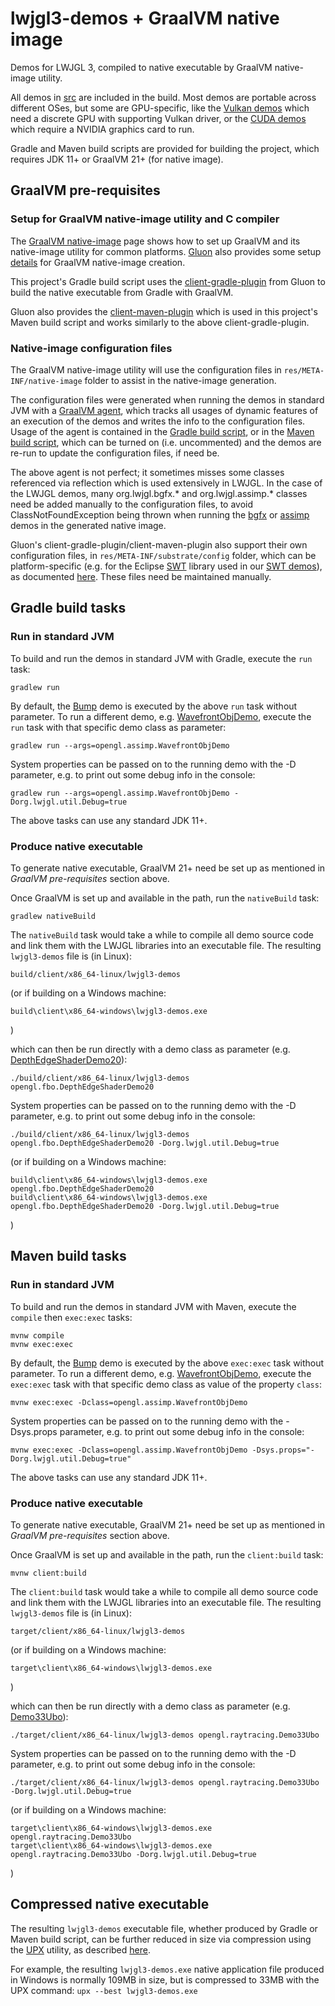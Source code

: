 # lwjgl3-demos + GraalVM native image

Demos for LWJGL 3, compiled to native executable by GraalVM native-image utility.

All demos in [src](src/org/lwjgl/demo) are included in the build. Most demos are portable
across different OSes, but some are GPU-specific, like the [Vulkan demos](src/org/lwjgl/demo/vulkan)
which need a discrete GPU with supporting Vulkan driver, or the [CUDA demos](src/org/lwjgl/demo/cuda)
which require a NVIDIA graphics card to run.

Gradle and Maven build scripts are provided for building the project,
which requires JDK 11+ or GraalVM 21+ (for native image).

## GraalVM pre-requisites

### Setup for GraalVM native-image utility and C compiler

The [GraalVM native-image](https://www.graalvm.org/reference-manual/native-image) page
shows how to set up GraalVM and its native-image utility for common platforms.
[Gluon](https://gluonhq.com/) also provides some setup
[details](https://docs.gluonhq.com/#_platforms) for GraalVM native-image creation.

This project's Gradle build script uses the
[client-gradle-plugin](https://github.com/gluonhq/client-gradle-plugin)
from Gluon to build the native executable from Gradle with GraalVM.

Gluon also provides the [client-maven-plugin](https://github.com/gluonhq/client-maven-plugin)
which is used in this project's Maven build script and works similarly to the above
client-gradle-plugin.

### Native-image configuration files

The GraalVM native-image utility will use the configuration files in
`res/META-INF/native-image` folder to assist in the native-image generation.

The configuration files were generated when running the demos in standard JVM with a
[GraalVM agent](https://www.graalvm.org/reference-manual/native-image/BuildConfiguration/#assisted-configuration-of-native-image-builds),
which tracks all usages of dynamic features of an execution of the demos
and writes the info to the configuration files.
Usage of the agent is contained in the [Gradle build script](build.gradle#L129),
or in the [Maven build script](pom.xml#L163), which can be turned on (i.e. uncommented)
and the demos are re-run to update the configuration files, if need be.

The above agent is not perfect; it sometimes misses some classes referenced via reflection
which is used extensively in LWJGL. In the case of the LWJGL demos, many org.lwjgl.bgfx.\*
and org.lwjgl.assimp.\* classes need be added manually to the configuration files,
to avoid ClassNotFoundException being thrown when running the [bgfx](src/org/lwjgl/demo/bgfx)
or [assimp](src/org/lwjgl/demo/opengl/assimp) demos in the generated native image.

Gluon's client-gradle-plugin/client-maven-plugin also support their own configuration files,
in `res/META-INF/substrate/config` folder, which can be platform-specific
(e.g. for the Eclipse [SWT](https://www.eclipse.org/swt/) library used in our
[SWT demos](src/org/lwjgl/demo/opengl/swt)), as documented
[here](https://docs.gluonhq.com/#_substrate_config_files).
These files need be maintained manually.

## Gradle build tasks

### Run in standard JVM

To build and run the demos in standard JVM with Gradle, execute the `run` task:

	gradlew run

By default, the [Bump](src/org/lwjgl/demo/bgfx/Bump.java) demo is executed
by the above `run` task without parameter. To run a different demo, e.g.
[WavefrontObjDemo](src/org/lwjgl/demo/opengl/assimp/WavefrontObjDemo.java), execute the `run` task
with that specific demo class as parameter:

	gradlew run --args=opengl.assimp.WavefrontObjDemo

System properties can be passed on to the running demo with the -D parameter,
e.g. to print out some debug info in the console:

	gradlew run --args=opengl.assimp.WavefrontObjDemo -Dorg.lwjgl.util.Debug=true

The above tasks can use any standard JDK 11+.

### Produce native executable

To generate native executable, GraalVM 21+ need be set up as mentioned in
*GraalVM pre-requisites* section above.

Once GraalVM is set up and available in the path, run the `nativeBuild` task:

	gradlew nativeBuild

The `nativeBuild` task would take a while to compile all demo source code and
link them with the LWJGL libraries into an executable file.
The resulting `lwjgl3-demos` file is (in Linux):

	build/client/x86_64-linux/lwjgl3-demos

(or if building on a Windows machine:

	build\client\x86_64-windows\lwjgl3-demos.exe

)

which can then be run directly with a demo class as parameter
(e.g. [DepthEdgeShaderDemo20](src/org/lwjgl/demo/opengl/fbo/DepthEdgeShaderDemo20.java)):

	./build/client/x86_64-linux/lwjgl3-demos opengl.fbo.DepthEdgeShaderDemo20

System properties can be passed on to the running demo with the -D parameter,
e.g. to print out some debug info in the console:

	./build/client/x86_64-linux/lwjgl3-demos opengl.fbo.DepthEdgeShaderDemo20 -Dorg.lwjgl.util.Debug=true

(or if building on a Windows machine:

	build\client\x86_64-windows\lwjgl3-demos.exe opengl.fbo.DepthEdgeShaderDemo20
	build\client\x86_64-windows\lwjgl3-demos.exe opengl.fbo.DepthEdgeShaderDemo20 -Dorg.lwjgl.util.Debug=true

)

## Maven build tasks

### Run in standard JVM

To build and run the demos in standard JVM with Maven, execute the
`compile` then `exec:exec` tasks:

	mvnw compile
	mvnw exec:exec

By default, the [Bump](src/org/lwjgl/demo/bgfx/Bump.java) demo is executed
by the above `exec:exec` task without parameter. To run a different demo, e.g.
[WavefrontObjDemo](src/org/lwjgl/demo/opengl/assimp/WavefrontObjDemo.java), execute the `exec:exec` task
with that specific demo class as value of the property `class`:

	mvnw exec:exec -Dclass=opengl.assimp.WavefrontObjDemo

System properties can be passed on to the running demo with the -Dsys.props parameter,
e.g. to print out some debug info in the console:

	mvnw exec:exec -Dclass=opengl.assimp.WavefrontObjDemo -Dsys.props="-Dorg.lwjgl.util.Debug=true"

The above tasks can use any standard JDK 11+.

### Produce native executable

To generate native executable, GraalVM 21+ need be set up as mentioned in
*GraalVM pre-requisites* section above.

Once GraalVM is set up and available in the path, run the `client:build` task:

	mvnw client:build

The `client:build` task would take a while to compile all demo source code and
link them with the LWJGL libraries into an executable file.
The resulting `lwjgl3-demos` file is (in Linux):

	target/client/x86_64-linux/lwjgl3-demos

(or if building on a Windows machine:

	target\client\x86_64-windows\lwjgl3-demos.exe

)

which can then be run directly with a demo class as parameter
(e.g. [Demo33Ubo](src/org/lwjgl/demo/opengl/raytracing/Demo33Ubo.java)):

	./target/client/x86_64-linux/lwjgl3-demos opengl.raytracing.Demo33Ubo

System properties can be passed on to the running demo with the -D parameter,
e.g. to print out some debug info in the console:

	./target/client/x86_64-linux/lwjgl3-demos opengl.raytracing.Demo33Ubo -Dorg.lwjgl.util.Debug=true

(or if building on a Windows machine:

	target\client\x86_64-windows\lwjgl3-demos.exe opengl.raytracing.Demo33Ubo
	target\client\x86_64-windows\lwjgl3-demos.exe opengl.raytracing.Demo33Ubo -Dorg.lwjgl.util.Debug=true

)

## Compressed native executable

The resulting `lwjgl3-demos` executable file, whether produced by Gradle or Maven build script,
can be further reduced in size via compression using the [UPX](https://upx.github.io) utility,
as described [here](https://medium.com/graalvm/compressed-graalvm-native-images-4d233766a214).

For example, the resulting `lwjgl3-demos.exe` native application file produced in Windows
is normally 109MB in size, but is compressed to 33MB with the UPX command: `upx --best lwjgl3-demos.exe`

